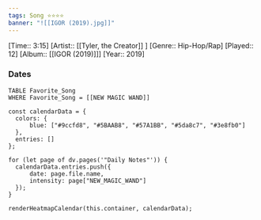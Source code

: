 ```yaml
---
tags: Song ⭐⭐⭐⭐ 
banner: "![[IGOR (2019).jpg]]"
---
```

[Time:: 3:15]
[Artist:: [[Tyler, the Creator]] ]
[Genre:: Hip-Hop/Rap]
[Played:: 12]
[Album:: [[IGOR (2019)]]]
[Year:: 2019]
### Dates
````dataview
TABLE Favorite_Song
WHERE Favorite_Song = [[NEW MAGIC WAND]]
````
  ```dataviewjs
const calendarData = { 
	colors: { 
		blue: ["#9ccfd8", "#5BAAB8", "#57A1BB", "#5da8c7", "#3e8fb0"] 
	}, 
	entries: [] 
}; 

for (let page of dv.pages('"Daily Notes"')) { 
	calendarData.entries.push({ 
		date: page.file.name, 
		intensity: page["NEW_MAGIC_WAND"]
	}); 
} 

renderHeatmapCalendar(this.container, calendarData);
```
